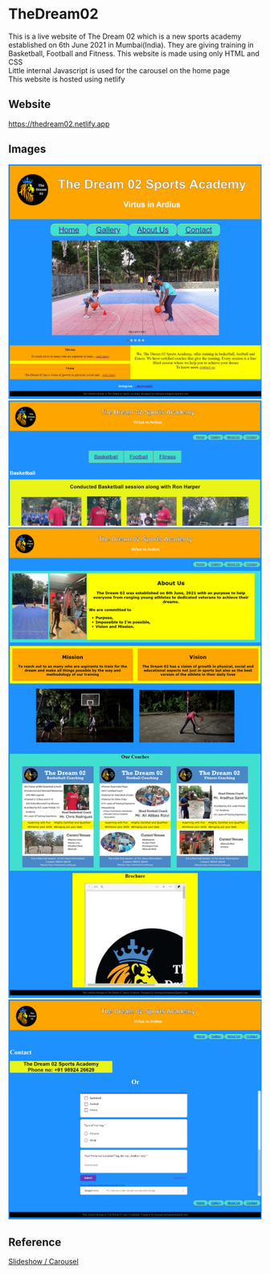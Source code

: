 # TheDream02
This is a live website of The Dream 02 which is a new sports academy established on 6th June 2021 in Mumbai(India). They are giving training in Basketball, Football and Fitness. This website is made using only HTML and CSS<br>
Little internal Javascript is used for the carousel on the home page<br>
This website is hosted using netlify<br>

## Website
<a href="https://thedream02.netlify.app">https://thedream02.netlify.app</a>

## Images
![](ui-ux/homev2.png)
![](ui-ux/galleryv2.png)
![](ui-ux/aboutv2.png)
![](ui-ux/contactv2.png)

## Reference
<a href="https://www.w3schools.com/howto/howto_js_slideshow.asp">Slideshow / Carousel</a>
